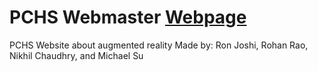 # PCHS Webmaster [Webpage](https://pchs-webmaster.github.io)
PCHS Website about augmented reality
Made by:
Ron Joshi, Rohan Rao, Nikhil Chaudhry, and Michael Su

